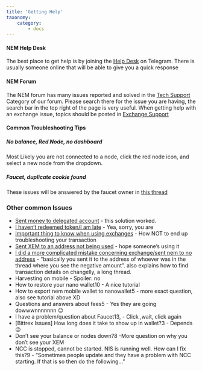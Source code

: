 ```yaml
---
title: 'Getting Help'
taxonomy:
    category:
        - docs
---
```


#### NEM Help Desk

The best place to get help is by joining the [Help Desk](https://t.me/nemhelpdesk) on Telegram. There is usually someone online that will be able to give you a quick response

#### NEM Forum

The NEM forum has many issues reported and solved in the [Tech Support](https://forum.nem.io/c/tech-support) Category of our forum. Please search there for the issue you are having, the search bar in the top right of the page is very useful. When getting help with an exchange issue, topics should be posted in [Exchange Support](https://forum.nem.io/t/exchange-support-lost-xem-at-an-exchange-post-here/6550)

#### Common Troubleshooting Tips

##### No balance, Red Node, no dashboard

Most Likely you are not connected to a node, click the red node icon, and select a new node from the dropdown.

#####  Faucet, duplicate cookie found

These issues will be answered by the faucet owner in [this thread](https://forum.nem.io/t/nem-mainnet-faucet-open/3318)

### Other common Issues

* [Sent money to delegated account](https://forum.nem.io/t/entered-wrong-address/5872/4) - this solution worked.
* [I haven’t redeemed token/I am late](https://forum.nem.io/t/finally-redeemed-my-stake-but-have-0-xem/2287/26) - Yea, sorry, you are
* [Important thing to know when using exchanges](https://forum.nem.io/t/attach-the-message-if-sending-xem-to-an-exchange-poloniex-changelly-etc/4162) - How NOT to end up troubleshooting your transaction
* [Sent XEM to an address not being used](https://forum.nem.io/t/sent-nem-to-an-address-not-being-used/5832) - hope someone’s using it
* [I did a more complicated mistake concerning exchange/sent nem to no address](https://forum.nem.io/t/where-did-my-nem-go/4524/35) - “basically you sent it to the address of whoever was in the thread where you see the negative amount”. also explains how to find transaction details on changelly, a long thread.
* Harvesting on mobile - Spoiler: no
* How to restore your nano wallet10 - A nice tutorial
* How to export nem mobile wallet to nanowallet5 - more exact question, also see tutorial above XD
* Questions and answers about fees5 - Yes they are going dowwwnnnnnnn :wink:
* I have a problem/question about Faucet13, - Click ,wait, click again
* [Bittrex Issues] How long does it take to show up in wallet?3 - Depends :wink:
* Don’t see your balance or nodes down?8 -More question on why you don’t see your XEM
* NCC is stopped, cannot be started. NIS is running well. How can I fix this?9 - “Sometimes people update and they have a problem with NCC starting. If that is so then do the following…”